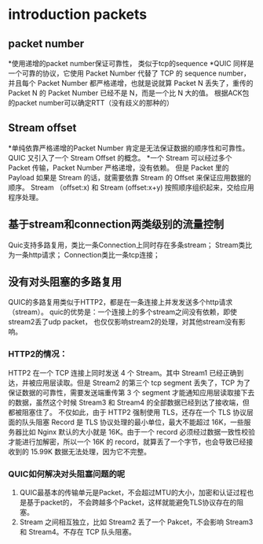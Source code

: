 # introduction packets

## packet number
*使用递增的packet number保证可靠性， 类似于tcp的sequence
*QUIC 同样是一个可靠的协议，它使用 Packet Number 代替了 TCP 的 sequence number，并且每个 Packet Number 都严格递增，也就是说就算 Packet N 丢失了，重传的 Packet N 的 Packet Number 已经不是 N，而是一个比 N 大的值。
 根据ACK包的packet number可以确定RTT（没有歧义的那种的）

## Stream offset
*单纯依靠严格递增的Packet Number 肯定是无法保证数据的顺序性和可靠性。QUIC 又引入了一个 Stream Offset 的概念。
*一个 Stream 可以经过多个 Packet 传输，Packet Number 严格递增，没有依赖。
但是 Packet 里的 Payload 如果是 Stream 的话，就需要依靠 Stream 的 Offset 来保证应用数据的顺序。
Stream （offset:x) 和 Stream (offset:x+y) 按照顺序组织起来，交给应用程序处理。

## 基于stream和connection两类级别的流量控制
Quic支持多路复用，类比一条Connection上同时存在多条stream；
Stream类比为一条http请求；
Connection类比一条tcp连接；

## 没有对头阻塞的多路复用
QUIC的多路复用类似于HTTP2，都是在一条连接上并发发送多个http请求（stream）。
quic的优势是：一个连接上的多个stream之间没有依赖，即使stream2丢了udp packet，
也仅仅影响stream2的处理，对其他stream没有影响。

### HTTP2的情况：
HTTP2 在一个 TCP 连接上同时发送 4 个 Stream。其中 Stream1 已经正确到达，并被应用层读取。但是 Stream2 的第三个 tcp segment 丢失了，TCP 为了保证数据的可靠性，需要发送端重传第 3 个 segment 才能通知应用层读取接下去的数据，虽然这个时候 Stream3 和 Stream4 的全部数据已经到达了接收端，但都被阻塞住了。
不仅如此，由于 HTTP2 强制使用 TLS，还存在一个 TLS 协议层面的队头阻塞
Record 是 TLS 协议处理的最小单位，最大不能超过 16K，一些服务器比如 Nginx 默认的大小就是 16K。由于一个 record 必须经过数据一致性校验才能进行加解密，所以一个 16K 的 record，就算丢了一个字节，也会导致已经接收到的 15.99K 数据无法处理，因为它不完整。

### QUIC如何解决对头阻塞问题的呢
1. QUIC最基本的传输单元是Packet，不会超过MTU的大小，加密和认证过程也是基于packet的，
不会跨越多个Packet，这样就能避免TLS协议存在的阻塞。
2. Stream 之间相互独立，比如 Stream2 丢了一个 Pakcet，不会影响 Stream3 和 Stream4。不存在 TCP 队头阻塞。